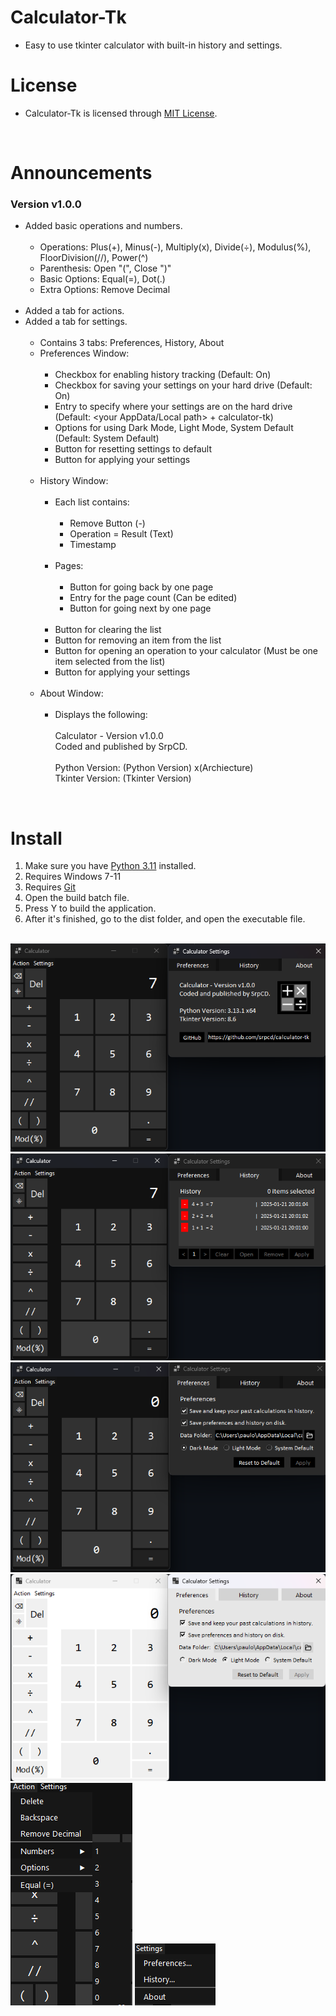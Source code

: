 # Calculator-Tk<br>
   - Easy to use tkinter calculator with built-in history and settings.

# License
   - Calculator-Tk is licensed through <a href="https://mit-license.org/">MIT License</a>.

<br>

# Announcements
   ### Version v1.0.0
   - Added basic operations and numbers.<br><br>
     - Operations: Plus(+), Minus(-), Multiply(x), Divide(÷), Modulus(%), FloorDivision(//), Power(^)
     - Parenthesis: Open "(", Close ")"
     - Basic Options: Equal(=), Dot(.)
     - Extra Options: Remove Decimal<br><br>
   - Added a tab for actions.
   - Added a tab for settings.<br><br>
     - Contains 3 tabs: Preferences, History, About
     - Preferences Window:<br><br>
       - Checkbox for enabling history tracking (Default: On)
       - Checkbox for saving your settings on your hard drive (Default: On)
       - Entry to specify where your settings are on the hard drive (Default: <your AppData/Local path> + calculator-tk)
       - Options for using Dark Mode, Light Mode, System Default (Default: System Default)
       - Button for resetting settings to default
       - Button for applying your settings<br><br>
     - History Window:<br><br>
       - Each list contains:<br><br>
         - Remove Button (-)
         - Operation = Result (Text)
         - Timestamp<br><br>
       - Pages:<br><br>
         - Button for going back by one page
         - Entry for the page count (Can be edited)
         - Button for going next by one page<br><br>
       - Button for clearing the list
       - Button for removing an item from the list
       - Button for opening an operation to your calculator (Must be one item selected from the list)
       - Button for applying your settings<br><br>
     - About Window:<br><br>
        - Displays the following:<br><br>
            Calculator - Version v1.0.0<br>
            Coded and published by SrpCD.<br><br>
            Python Version: (Python Version) x(Archiecture)<br>
            Tkinter Version: (Tkinter Version)
<br>

# Install
   1. Make sure you have [Python 3.11](https://www.python.org/downloads/release/python-3111/) installed.
   2. Requires Windows 7-11
   3. Requires [Git](https://git-scm.com/download/win)
   4. Open the build batch file.
   5. Press Y to build the application.
   6. After it's finished, go to the dist folder, and open the executable file.

<br>

<div>
  <img src="img/darkmode_about.png"><br>
  <img src="img/darkmode_history.png"><br>
  <img src="img/darkmode_prefs.png"><br>
  <img src="img/lightmode_prefs.png"><br>
  <img src="img/darkmode_actionmenu.png">
  <img src="img/darkmode_settingsmenu.png">
</div>
